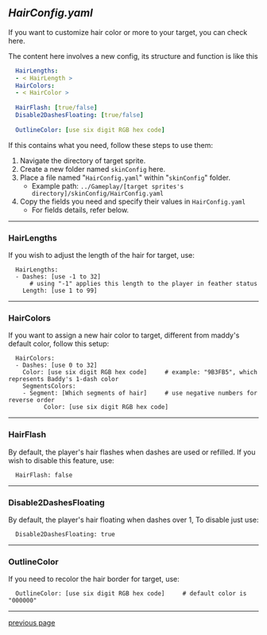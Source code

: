 
## _HairConfig.yaml_
If you want to customize hair color or more to your target, you can check here.

The content here involves a new config, its structure and function is like this
```yaml
  HairLengths:
  - < HairLength >
  HairColors:
  - < HairColor >
  
  HairFlash: [true/false]
  Disable2DashesFloating: [true/false]
  
  OutlineColor: [use six digit RGB hex code]
```

If this contains what you need, follow these steps to use them:
1. Navigate the directory of target sprite.
2. Create a new folder named `skinConfig` here.
3. Place a file named "`HairConfig.yaml`" within "`skinConfig`" folder.
   * Example path: `../Gameplay/[target sprites's directory]/skinConfig/HairConfig.yaml`
4. Copy the fields you need and specify their values in `HairConfig.yaml`
   * For fields details, refer below.

---
### HairLengths
If you wish to adjust the length of the hair for target, use:
```
  HairLengths:
  - Dashes: [use -1 to 32]     
      # using "-1" applies this length to the player in feather status
    Length: [use 1 to 99]
```

---
### HairColors
If you want to assign a new hair color to target, 
different from maddy's default color, follow this setup:
```
  HairColors:
  - Dashes: [use 0 to 32]
    Color: [use six digit RGB hex code]     # example: "9B3FB5", which represents Baddy's 1-dash color
	SegmentsColors:
	- Segment: [Which segments of hair]     # use negative numbers for reverse order
          Color: [use six digit RGB hex code]
```

---
### HairFlash
By default, the player's hair flashes when dashes are used or refilled. 
If you wish to disable this feature, use:
```
  HairFlash: false
```

---
### Disable2DashesFloating
By default, the player's hair floating when dashes over 1, 
To disable just use: 
```
  Disable2DashesFloating: true
```

---
### OutlineColor
If you need to recolor the hair border for target, use:
```
  OutlineColor: [use six digit RGB hex code]     # default color is "000000"
```

---
[previous page](/docs/guide/README.md#more-miscellaneous)
